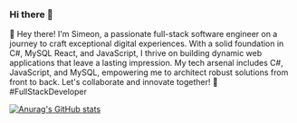 ### Hi there 👋

👋 Hey there! I'm Simeon, a passionate full-stack software engineer on a journey to craft exceptional digital experiences. With a solid foundation in C#, MySQL React, and JavaScript, I thrive on building dynamic web applications that leave a lasting impression. My tech arsenal includes C#, JavaScript, and MySQL, empowering me to architect robust solutions from front to back. Let's collaborate and innovate together! 🚀 #FullStackDeveloper

[![Anurag's GitHub stats](https://github-readme-stats.vercel.app/api?username=SimeonCoded)](https://github.com/anuraghazra/github-readme-stats)
